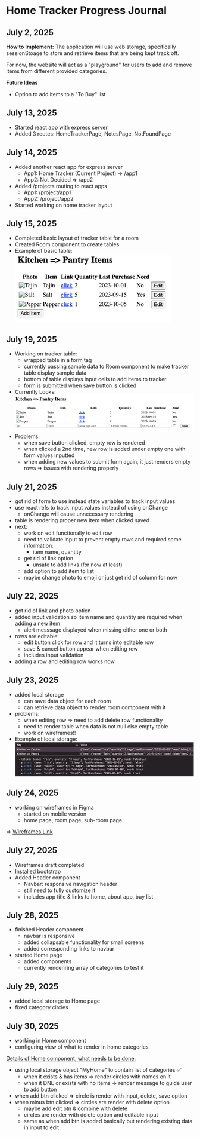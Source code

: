 # Home Tracker Progress Journal

## July 2, 2025
**How to Implement:**
The application will use web storage, specifically sessionStoage to store and retrieve items that are being kept track off.

For now, the website will act as a "playground" for users to add and remove items from different provided categories.

**Future Ideas**
- Option to add items to a "To Buy" list

## July 13, 2025 
- Started react app with express server
- Added 3 routes: HomeTrackerPage, NotesPage, NotFoundPage


## July 14, 2025
- Added another react app for express server
    - App1: Home Tracker (Current Project) => /app1
    - App2: Not Decided => /app2
- Added /projects routing to react apps
    - App1: /project/app1
    - App2: /project/app2
- Started working on home tracker layout

## July 15, 2025
- Completed basic layout of tracker table for a room
- Created Room component to create tables
- Example of basic table: 
    ![basic table](./basic_table.png)
    
## July 19, 2025
- Working on tracker table:
    - wrapped table in a form tag
    - currently passing sample data to Room component to make tracker table display sample data
    - bottom of table displays input cells to add items to tracker
    - form is submitted when save button is clicked
- Currently Looks: 
    ![basic table](./basic_table_form.png)
- Problems:
    - when save button clicked, empty row is rendered
    - when clicked a 2nd time, new row is added under empty one with form values inputted
    - when adding new values to submit form again, it just renders empty rows
    => issues with rendering properly
    
## July 21, 2025
- got rid of form to use instead state variables to track input values
- use react refs to track input values instead of using onChange
    - onChange will cause unnecessary rendering 
- table is rendering proper new item when clicked saved
- next:
    - work on edit functionally to edit row
    - need to validate input to prevent empty rows and required some information:
        - item name, quantity
    - get rid of link option
        - unsafe to add links (for now at least)
    - add option to add item to list
    - maybe change photo to emoji or just get rid of column for now

## July 22, 2025
- got rid of link and photo option
- added input validation so item name and quantity are required when adding a new item
    - alert messsage displayed when missing either one or both
- rows are editable
    - edit button click for row and it turns into editable row
    - save & cancel button appear when editing row
    - includes input validation 
- adding a row and editing row works now

## July 23, 2025
- added local storage
    - can save data object for each room
    - can retrieve data object to render room component with it
- problems:
    - when editing row => need to add delete row functionality
    - need to render table when data is not null else empty table
    - work on wireframes!!
- Example of local storage: 
    ![local storage](./local_Storage.png)
    
## July 24, 2025
- working on wireframes in Figma
    - started on mobile version
    - home page, room page, sub-room page

=> [Wireframes Link](https://www.figma.com/design/8sW1TzInPpOAzrW5jv6Jfx/Untitled?node-id=2-226&t=FrnRZQfhIYSe8Ccg-0)

## July 27, 2025
- Wireframes draft completed
- Installed bootstrap
- Added Header component
    - Navbar: responsive navigation header 
    - still need to fully customize it
    - includes app title & links to home, about app, buy list

## July 28, 2025
- finished Header component
    - navbar is responsive
    - added collapsable functionality for small screens
    - added corresponding links to navbar
- started Home page
    - added components
    - currently rendenring array of categories to test it
    
## July 29, 2025
- added local storage to Home page
- fixed category circles

## July 30, 2025
- working in Home component 
- configuring view of what to render in home categories

<u>Details of Home component, what needs to be done:</u>
- using local storage object "MyHome" to contain list of categories :white_check_mark:
    - when it exists & has items => render circles with names on it
    - when it DNE or exists with no items => render message to guide user to add button
- when add btn clicked => circle is render with input, delete, save option
- when minus btn clicked => circles are render with delete option
    - maybe add edit btn & combine with delete  
    - circles are render with delete option and editable input
    - same as when add btn is added basically but rendering existing data in input to edit